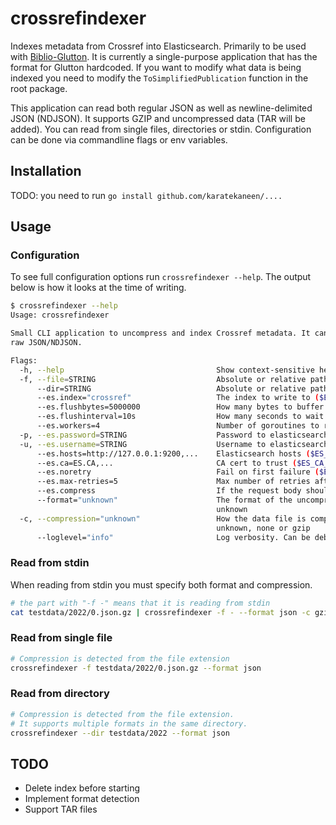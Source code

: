 # crossrefindexer

Indexes metadata from Crossref into Elasticsearch. Primarily to be used with [Biblio-Glutton](https://github.com/kermitt2/biblio-glutton).
It is currently a single-purpose application that has the format for Glutton hardcoded.
If you want to modify what data is being indexed you need to modify
the `ToSimplifiedPublication` function in the root package.

This application can read both regular JSON as well as newline-delimited JSON (NDJSON).
It supports GZIP and uncompressed data (TAR will be added).
You can read from single files, directories or stdin.
Configuration can be done via commandline flags or env variables.

## Installation

TODO: you need to run `go install github.com/karatekaneen/....`

## Usage

### Configuration

To see full configuration options run `crossrefindexer --help`.
The output below is how it looks at the time of writing.

```sh
$ crossrefindexer --help
Usage: crossrefindexer

Small CLI application to uncompress and index Crossref metadata. It can read from file, directories and stdin. It supports both compressed (xz only at the time of writing) and
raw JSON/NDJSON.

Flags:
  -h, --help                                  Show context-sensitive help.
  -f, --file=STRING                           Absolute or relative path to a single file to index. If you set to '-' it will read from stdin
      --dir=STRING                            Absolute or relative path to a directory containing files to index
      --es.index="crossref"                   The index to write to ($ES_INDEX)
      --es.flushbytes=5000000                 How many bytes to buffer before flushing. Defaults to 5M ($ES_FLUSH_BYTES)
      --es.flushinterval=10s                  How many seconds to wait before flushing ($ES_FLUSH_INTERVAL)
      --es.workers=4                          Number of goroutines to run ($ES_WORKERS)
  -p, --es.password=STRING                    Password to elasticsearch ($ES_PASSWORD)
  -u, --es.username=STRING                    Username to elasticsearch ($ES_USER)
      --es.hosts=http://127.0.0.1:9200,...    Elasticsearch hosts ($ES_HOSTS)
      --es.ca=ES.CA,...                       CA cert to trust ($ES_CA_CERT)
      --es.noretry                            Fail on first failure ($ES_NO_RETRY)
      --es.max-retries=5                      Max number of retries after failure ($ES_MAX_RETRIES)
      --es.compress                           If the request body should be compressed ($ES_COMPRESS)
      --format="unknown"                      The format of the uncompressed files. Will try to detect if not provided but is required if using stdin. Can be json, ndjson or
                                              unknown
  -c, --compression="unknown"                 How the data file is compressed. For files it will use the file extension if not provided. For dirs it will be ignored. Can be
                                              unknown, none or gzip
      --loglevel="info"                       Log verbosity. Can be debug, info, warn, error
```

### Read from stdin

When reading from stdin you must specify both format and compression.

```sh
# the part with "-f -" means that it is reading from stdin
cat testdata/2022/0.json.gz | crossrefindexer -f - --format json -c gzip
```

### Read from single file

```sh
# Compression is detected from the file extension
crossrefindexer -f testdata/2022/0.json.gz --format json
```

### Read from directory

```sh
# Compression is detected from the file extension.
# It supports multiple formats in the same directory.
crossrefindexer --dir testdata/2022 --format json
```

## TODO

- Delete index before starting
- Implement format detection
- Support TAR files
